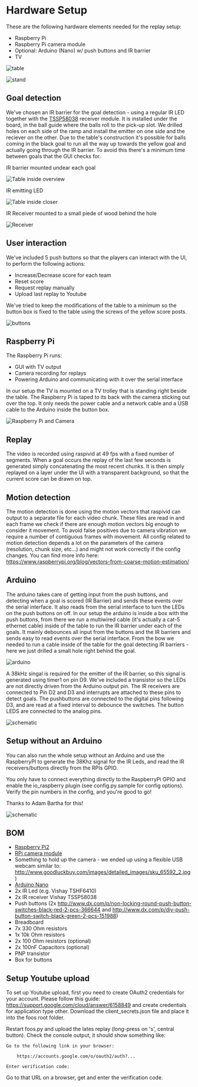# Hardware Setup

These are the following hardware elements needed for the replay setup:
 * Raspberry Pi
 * Raspberry Pi camera module
 * Optional: Arduino (Nano) w/ push buttons and IR barrier
 * TV

![table](table.jpg)

![stand](stand.jpg)


## Goal detection

We've chosen an IR barrier for the goal detection - using a regular IR LED together with the [TSSP58038](http://www.vishay.com/docs/82479/tssp58038.pdf) receiver module.
It is installed under the board, in the ball guide where the balls roll to the pick-up slot. We drilled holes on each side of the ramp and install the emitter on one side and the reciever on the other.
Due to the table's construction it's possible for balls coming in the black goal to run all the way up towards the yellow goal and actually going through the IR barrier. To avoid this there's a minimum time between goals that the GUI checks for.

IR barrier mounted undear each goal

![Table inside overview](table_inside.jpg)

IR emitting LED

![Table inside closer](table_inside2.jpg)

IR Receiver mounted to a small piede of wood behind the hole

![Receiver](receiver.jpg)

## User interaction

We've included 5 push buttons so that the players can interact with the UI, to perform the following actions:
 * Increase/Decrease score for each team
 * Reset score
 * Request replay manually
 * Upload last replay to Youtube

We've tried to keep the modifications of the table to a minimum so the button box is fixed to the table using the screws of the yellow score posts.

![buttons](buttons.jpg)

## Raspberry Pi

The Raspberry Pi runs:
 * GUI with TV output
 * Camera recording for replays
 * Powering Arduino and communicating with it over the serial interface

In our setup the TV is mounted on a TV trolley that is standing right beside the table. The Raspberry Pi is taped to its back with the camera sticking out over the top.
It only needs the power cable and a network cable and a USB cable to the Arduino inside the button box.

![Raspberry Pi and Camera](raspberry_cam.jpg)

## Replay

The video is recorded using raspivid at 49 fps with a fixed number of segments. When a goal occurs the replay of the last few seconds is generated simply concatenating the most recent chunks.
It is then simply replayed on a layer under the UI with a transparent background, so that the current score can be drawn on top.

## Motion detection

The motion detection is done using the motion vectors that raspivid can output to a separate file for each video chunk.
These files are read in and each frame we check if there are enough motion vectors big enough to consider it movement.
To avoid false positives due to camera vibration we require a number of contiguous frames with movement.
All config related to motion detection depends a lot on the parameters of the camera (resolution, chunk size, etc...) and might not work correctly if the config changes.
You can find more info here: https://www.raspberrypi.org/blog/vectors-from-coarse-motion-estimation/

## Arduino

The arduino takes care of getting input from the push buttons, and detecting when a goal is scored (IR Barrier) and sends these events over the serial interface.
It also reads from the serial interface to turn the LEDs on the push buttons on off.
In our setup the arduino is inside a box with the push buttons, from there we run a multiwired cable (it's actually a cat-5 ethernet cable) inside of the table to run the IR barrier under each of the goals.
It mainly debounces all input from the buttons and the IR barriers and sends easy to read events over the serial interface.
From the bow we needed to run a cable inside of the table for the goal detecting IR barriers - here we just drilled a small hole right behind the goal.

![arduino](arduino.jpg)

A 38kHz singal is required for the emitter of the IR barrier, so this signal is generated using timer1 on pin D9. We've included a transistor so the LEDs are not directly driven from the Arduino output pin.
The IR receivers are connected to Pin D2 and D3 and interrupts are attached to these pins to detect goals. The pushbuttons are connected to the digital pins following D3, and are read at a fixed interval to debounce the switches.
The button LEDS are connected to the analog pins.

![schematic](foos_arduino_schem.png)

## Setup without an Arduino

You can also run the whole setup without an Arduino and use the RaspberryPI to generate the 38Khz signal for the IR Leds, and read the IR receivers/buttons directly from the RPIs GPIO.

You only have to connect everything directly to the RaspberryPi GPIO and enable the io_raspberry plugin (see config.py.sample for config options).
Verify the pin numbers in the config, and you're good to go!

Thanks to Adam Bartha for this!

![schematic](foos_RPi_only_schema.png)

## BOM

 * [Raspberry Pi2](https://www.raspberrypi.org/products/raspberry-pi-2-model-b/)
 * [RPi camera module](https://www.raspberrypi.org/products/camera-module/)
 * Something to hold up the camera - we ended up using a flexible USB webcam similar to: http://www.goodluckbuy.com/images/detailed_images/sku_65592_2.jpg)
 * [Arduino Nano](https://www.arduino.cc/en/Main/ArduinoBoardNano)
 * 2x IR Led (e.g. Vishay TSHF6410)
 * 2x IR receiver Vishay TSSP58038
 * Push buttons (2x http://www.dx.com/p/non-locking-round-push-button-switches-black-red-2-pcs-366644 and http://www.dx.com/p/diy-push-button-switch-black-green-2-pcs-151988)
 * Breadboard
 * 7x 330 Ohm resistors
 * 1x 10k Ohm resistors
 * 2x 100 Ohm resistors (optional)
 * 2x 100nF Capacitors (optional)
 * PNP transistor
 * Box for buttons

## Setup Youtube upload

To set up Youtube upload, first you need to create OAuth2 credentials for your account.
Please follow this guide: https://support.google.com/cloud/answer/6158849 and create credentials for application type other.
Download the client_secrets.json file and place it into the foos root folder.

Restart foos.py and upload the lates replay (long-press on 's', central button). Check the console output, it should show something like:

```
Go to the following link in your browser:

    https://accounts.google.com/o/oauth2/auth?...

Enter verification code:
```

Go to that URL on a browser, get and enter the verification code.
